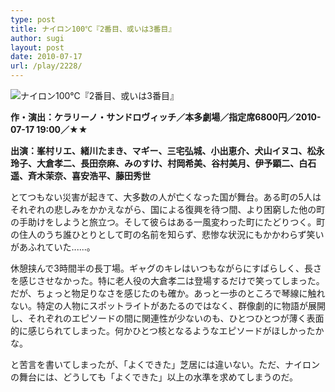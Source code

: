 ```yaml
---
type: post
title: ナイロン100℃『2番目、或いは3番目』
author: sugi
layout: post
date: 2010-07-17
url: /play/2228/
---
```

<img src="/images/play/20100717.jpg" alt="ナイロン100℃『2番目、或いは3番目』" class="alignleft" />

**作・演出：ケラリーノ・サンドロヴィッチ／本多劇場／指定席6800円／2010-07-17 19:00／★★**

**出演：峯村リエ、緒川たまき、マギー、三宅弘城、小出恵介、犬山イヌコ、松永玲子、大倉孝二、長田奈麻、みのすけ、村岡希美、谷村美月、伊予顕二、白石遥、斉木茉奈、喜安浩平、藤田秀世**

とてつもない災害が起きて、大多数の人が亡くなった国が舞台。ある町の5人はそれぞれの悲しみをかかえながら、国による復興を待つ間、より困窮した他の町の手助けをしようと旅立つ。そして彼らはある一風変わった町にたどりつく。町の住人のうち誰ひとりとして町の名前を知らず、悲惨な状況にもかかわらず笑いがあふれていた......。

休憩挟んで3時間半の長丁場。ギャグのキレはいつもながらにすばらしく、長さを感じさせなかった。特に老人役の大倉孝二は登場するだけで笑ってしまった。だが、ちょっと物足りなさを感じたのも確か。あっと一歩のところで琴線に触れない。特定の人物にスポットライトがあたるのではなく、群像劇的に物語が展開し、それぞれのエピソードの間に関連性が少ないのも、ひとつひとつが薄く表面的に感じられてしまった。何かひとつ核となるようなエピソードがほしかったかな。

と苦言を書いてしまったが、「よくできた」芝居には違いない。ただ、ナイロンの舞台には、どうしても「よくできた」以上の水準を求めてしまうのだ。
